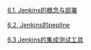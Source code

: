 [6.1. Jenkins的概念与部署](01_jenkins_init.md)

[6.2. Jenkins的pepline](02_jenkins_pepline.md)

[6.3 Jenkins的集成测试工具](03_jenkins_test_tools.md)
